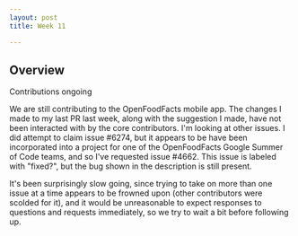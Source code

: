 ```yaml
---
layout: post
title: Week 11

---
```


## Overview
Contributions ongoing

<!--more-->
We are still contributing to the OpenFoodFacts mobile app. The changes I made to my last PR last week, along with the suggestion I made, have not been interacted with by the core contributors. I'm looking at other issues. I did attempt to claim issue #6274, but it appears to be have been incorporated into a project for one of the OpenFoodFacts Google Summer of Code teams, and so I've requested issue #4662. This issue is labeled with "fixed?", but the bug shown in the description is still present.

It's been surprisingly slow going, since trying to take on more than one issue at a time appears to be frowned upon (other contributors were scolded for it), and it would be unreasonable to expect responses to questions and requests immediately, so we try to wait a bit before following up.